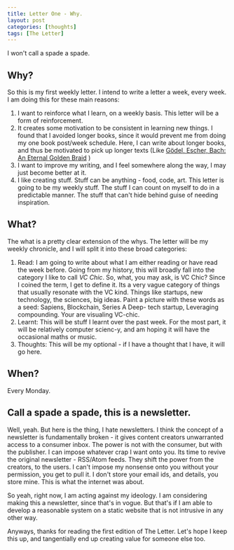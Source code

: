 ```yaml
---
title: Letter One - Why.
layout: post
categories: [thoughts]
tags: [The Letter]
---
```


I won't call a spade a spade.


## Why?
So this is my first weekly letter. I intend to write a letter a week, every week. I am doing this for these main reasons:
1. I want to reinforce what I learn, on a weekly basis. This letter will be a form of reinforcement. 
2. It creates some motivation to be consistent in learning new things. I found that I avoided longer books, since it would prevent me from doing my one book post/week schedule. Here, I can write about longer books, and thus be motivated to pick up longer texts (Like [Gödel, Escher, Bach: An Eternal Golden Braid](https://www.goodreads.com/book/show/24113.G_del_Escher_Bach?ac=1&from_search=true&qid=JqeT6VdziV&rank=1) )
3. I want to improve my writing, and I feel somewhere along the way, I may just become better at it.
4. I like creating stuff. Stuff can be anything - food, code, art. This letter is going to be my weekly stuff. The stuff I can count on myself to do in a predictable manner. The stuff that can't hide behind guise of needing inspiration.


## What?
The what is a pretty clear extension of the whys. The letter will be my weekly chronicle, and I will split it into these broad categories:
1. Read: I am going to write about what I am either reading or have read the week before. Going from my history, this will broadly fall into the category I like to call *VC Chic*. So, what, you may ask, is VC Chic? Since I coined the term, I get to define it. Its a very vague category of things that usually resonate with the VC kind. Things like startups, new technology, the sciences, big ideas.
Paint a picture with these words as a seed: Sapiens, Blockchain, Series A Deep- tech startup, Leveraging compounding. Your are visualing VC-chic.
2. Learnt: This will be stuff I learnt over the past week. For the most part, it will be relatively computer scienc-y, and am hoping it will have the occasional maths or music.
3. Thoughts: This will be my optional - if I have a thought that I have, it will go here.


## When?
Every Monday.


## Call a spade a spade, this is a newsletter.
Well, yeah. But here is the thing, I hate newsletters. I think the concept of a newsletter is fundamentally broken - it gives content creators unwarranted access to a consumer inbox. The power is not with the consumer, but with the publisher. I can impose whatever crap I want onto you.
Its time to revive the original newsletter - RSS/Atom feeds. They shift the power from the creators, to the users. I can't impose my nonsense onto you without your permission, you get to pull it. I don't store your email ids, and details, you store mine. This is what the internet was about.

So yeah, right now, I am acting against my ideology. I am considering making this a newsletter, since that's in vogue. But that's if I am able to develop a reasonable system on a static website that is not intrusive in any other way.

Anyways, thanks for reading the first edition of The Letter. Let's hope I keep this up, and tangentially end up creating value for someone else too.
